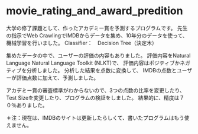 # movie_rating_and_award_predition


大学の修了課題として、作ったアカデミー賞を予測するプログラムです。
先生の指示でWeb CrawlingでIMDBからデータを集め、10年分のデータを使って、機械学習を行いました。
Classifier：　Decision Tree（決定木）

集めたデータの中で、ユーザーの評価の内容もありました。
評価内容をNatural Language Natural Language Toolkit (NLKT)で、
評価内容はポジティブかネガティブを分析しました。
分析した結果を点数に変換して、
IMDBの点数とユーザーが評価点数に加えて、予測しました。

アカデミー賞の審査標準がわからないので、3つの点数の比率を変更したり、Test Sizeを変更したり、プログラムの検証をしました。
結果的に、精度は７０％ありました。

＊注：現在は、IMDBのサイトは更新したらしくて、書いたプログラムはもう使えません。
